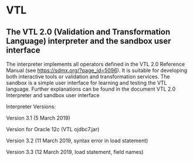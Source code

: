 VTL
===

The VTL 2.0 (Validation and Transformation Language) interpreter and the sandbox user interface
----

The interpreter implements all operators defined in the VTL 2.0 Reference Manual (see https://sdmx.org/?page_id=5096). It is suitable for developing both interactive tools or validation and transformation services.
The sandbox is a simple user interface for learning and testing the VTL language.
Further explanations can be found in the document VTL 2.0 Interpreter and sandbox user interface

Interpreter Versions:

Version 3.1 (5 March 2019)

Version for Oracle 12c (VTL ojdbc7.jar)

Version 3.2 (11 March 2019, syntax error in load statement)

Version 3.3 (12 March 2019, load statement, field names)
